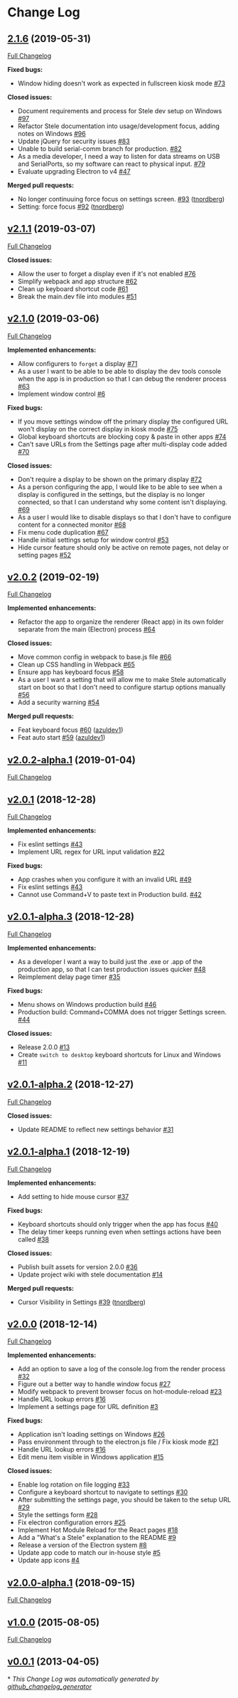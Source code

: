 # Change Log

## [2.1.6](https://github.com/scimusmn/stele/tree/2.1.6) (2019-05-31)
[Full Changelog](https://github.com/scimusmn/stele/compare/v2.1.1...2.1.6)

**Fixed bugs:**

- Window hiding doesn't work as expected in fullscreen kiosk mode [\#73](https://github.com/scimusmn/stele/issues/73)

**Closed issues:**

- Document requirements and process for Stele dev setup on Windows [\#97](https://github.com/scimusmn/stele/issues/97)
- Refactor Stele documentation into usage/development focus, adding notes on Windows [\#96](https://github.com/scimusmn/stele/issues/96)
- Update jQuery for security issues [\#83](https://github.com/scimusmn/stele/issues/83)
- Unable to build serial-comm branch for production.  [\#82](https://github.com/scimusmn/stele/issues/82)
- As a media developer, I need a way to listen for data streams on USB and SerialPorts, so my software can react to physical input. [\#79](https://github.com/scimusmn/stele/issues/79)
- Evaluate upgrading Electron to v4 [\#47](https://github.com/scimusmn/stele/issues/47)

**Merged pull requests:**

- No longer continuuing force focus on settings screen. [\#93](https://github.com/scimusmn/stele/pull/93) ([tnordberg](https://github.com/tnordberg))
- Setting: force focus [\#92](https://github.com/scimusmn/stele/pull/92) ([tnordberg](https://github.com/tnordberg))

## [v2.1.1](https://github.com/scimusmn/stele/tree/v2.1.1) (2019-03-07)
[Full Changelog](https://github.com/scimusmn/stele/compare/v2.1.0...v2.1.1)

**Closed issues:**

- Allow the user to forget a display even if it's not enabled [\#76](https://github.com/scimusmn/stele/issues/76)
- Simplify webpack and app structure [\#62](https://github.com/scimusmn/stele/issues/62)
- Clean up keyboard shortcut code [\#61](https://github.com/scimusmn/stele/issues/61)
- Break the main.dev file into modules [\#51](https://github.com/scimusmn/stele/issues/51)

## [v2.1.0](https://github.com/scimusmn/stele/tree/v2.1.0) (2019-03-06)
[Full Changelog](https://github.com/scimusmn/stele/compare/v2.0.2...v2.1.0)

**Implemented enhancements:**

- Allow configurers to `forget` a display [\#71](https://github.com/scimusmn/stele/issues/71)
- As a user I want to be able to be able to display the dev tools console when the app is in production so that I can debug the renderer process [\#63](https://github.com/scimusmn/stele/issues/63)
- Implement window control [\#6](https://github.com/scimusmn/stele/issues/6)

**Fixed bugs:**

- If you move settings window off the primary display the configured URL won't display on the correct display in kiosk mode [\#75](https://github.com/scimusmn/stele/issues/75)
- Global keyboard shortcuts are blocking copy & paste in other apps [\#74](https://github.com/scimusmn/stele/issues/74)
- Can't save URLs from the Settings page after multi-display code added [\#70](https://github.com/scimusmn/stele/issues/70)

**Closed issues:**

- Don't require a display to be shown on the primary display [\#72](https://github.com/scimusmn/stele/issues/72)
- As a person configuring the app, I would like to be able to see when a display is configured in the settings, but the display is no longer connected, so that I can understand why some content isn't displaying. [\#69](https://github.com/scimusmn/stele/issues/69)
- As a user I would like to disable displays so that I don't have to configure content for a connected monitor [\#68](https://github.com/scimusmn/stele/issues/68)
- Fix menu code duplication [\#67](https://github.com/scimusmn/stele/issues/67)
- Handle initial settings setup for window control [\#53](https://github.com/scimusmn/stele/issues/53)
- Hide cursor feature should only be active on remote pages, not delay or setting pages [\#52](https://github.com/scimusmn/stele/issues/52)

## [v2.0.2](https://github.com/scimusmn/stele/tree/v2.0.2) (2019-02-19)
[Full Changelog](https://github.com/scimusmn/stele/compare/v2.0.2-alpha.1...v2.0.2)

**Implemented enhancements:**

- Refactor the app to organize the renderer \(React app\) in its own folder separate from the main \(Electron\) process [\#64](https://github.com/scimusmn/stele/issues/64)

**Closed issues:**

- Move common config in webpack to base.js file [\#66](https://github.com/scimusmn/stele/issues/66)
- Clean up CSS handling in Webpack [\#65](https://github.com/scimusmn/stele/issues/65)
- Ensure app has keyboard focus [\#58](https://github.com/scimusmn/stele/issues/58)
- As a user I want a setting that will allow me to make Stele automatically start on boot so that I don't need to configure startup options manually [\#56](https://github.com/scimusmn/stele/issues/56)
- Add a security warning [\#54](https://github.com/scimusmn/stele/issues/54)

**Merged pull requests:**

- Feat keyboard focus [\#60](https://github.com/scimusmn/stele/pull/60) ([azuldev1](https://github.com/azuldev1))
- Feat auto start [\#59](https://github.com/scimusmn/stele/pull/59) ([azuldev1](https://github.com/azuldev1))

## [v2.0.2-alpha.1](https://github.com/scimusmn/stele/tree/v2.0.2-alpha.1) (2019-01-04)
[Full Changelog](https://github.com/scimusmn/stele/compare/v2.0.1...v2.0.2-alpha.1)

## [v2.0.1](https://github.com/scimusmn/stele/tree/v2.0.1) (2018-12-28)
[Full Changelog](https://github.com/scimusmn/stele/compare/v2.0.1-alpha.3...v2.0.1)

**Implemented enhancements:**

- Fix eslint settings [\#43](https://github.com/scimusmn/stele/issues/43)
- Implement URL regex for URL input validation [\#22](https://github.com/scimusmn/stele/issues/22)

**Fixed bugs:**

- App crashes when you configure it with an invalid URL [\#49](https://github.com/scimusmn/stele/issues/49)
- Fix eslint settings [\#43](https://github.com/scimusmn/stele/issues/43)
- Cannot use Command+V to paste text in Production build. [\#42](https://github.com/scimusmn/stele/issues/42)

## [v2.0.1-alpha.3](https://github.com/scimusmn/stele/tree/v2.0.1-alpha.3) (2018-12-28)
[Full Changelog](https://github.com/scimusmn/stele/compare/v2.0.1-alpha.2...v2.0.1-alpha.3)

**Implemented enhancements:**

- As a developer I want a way to build just the .exe or .app of the production app, so that I can test production issues quicker [\#48](https://github.com/scimusmn/stele/issues/48)
- Reimplement delay page timer [\#35](https://github.com/scimusmn/stele/issues/35)

**Fixed bugs:**

- Menu shows on Windows production build [\#46](https://github.com/scimusmn/stele/issues/46)
- Production build: Command+COMMA does not trigger Settings screen.  [\#44](https://github.com/scimusmn/stele/issues/44)

**Closed issues:**

- Release 2.0.0 [\#13](https://github.com/scimusmn/stele/issues/13)
- Create `switch to desktop` keyboard shortcuts for Linux and Windows [\#11](https://github.com/scimusmn/stele/issues/11)

## [v2.0.1-alpha.2](https://github.com/scimusmn/stele/tree/v2.0.1-alpha.2) (2018-12-27)
[Full Changelog](https://github.com/scimusmn/stele/compare/v2.0.1-alpha.1...v2.0.1-alpha.2)

**Closed issues:**

- Update README to reflect new settings behavior [\#31](https://github.com/scimusmn/stele/issues/31)

## [v2.0.1-alpha.1](https://github.com/scimusmn/stele/tree/v2.0.1-alpha.1) (2018-12-19)
[Full Changelog](https://github.com/scimusmn/stele/compare/v2.0.0...v2.0.1-alpha.1)

**Implemented enhancements:**

- Add setting to hide mouse cursor [\#37](https://github.com/scimusmn/stele/issues/37)

**Fixed bugs:**

- Keyboard shortcuts should only trigger when the app has focus [\#40](https://github.com/scimusmn/stele/issues/40)
- The delay timer keeps running even when settings actions have been called [\#38](https://github.com/scimusmn/stele/issues/38)

**Closed issues:**

- Publish built assets for version 2.0.0 [\#36](https://github.com/scimusmn/stele/issues/36)
- Update project wiki with stele documentation [\#14](https://github.com/scimusmn/stele/issues/14)

**Merged pull requests:**

- Cursor Visibility in Settings [\#39](https://github.com/scimusmn/stele/pull/39) ([tnordberg](https://github.com/tnordberg))

## [v2.0.0](https://github.com/scimusmn/stele/tree/v2.0.0) (2018-12-14)
[Full Changelog](https://github.com/scimusmn/stele/compare/v2.0.0-alpha.1...v2.0.0)

**Implemented enhancements:**

- Add an option to save a log of the console.log from the render process [\#32](https://github.com/scimusmn/stele/issues/32)
- Figure out a better way to handle window focus [\#27](https://github.com/scimusmn/stele/issues/27)
- Modify webpack to prevent browser focus on hot-module-reload [\#23](https://github.com/scimusmn/stele/issues/23)
- Handle URL lookup errors [\#16](https://github.com/scimusmn/stele/issues/16)
- Implement a settings page for URL definition [\#3](https://github.com/scimusmn/stele/issues/3)

**Fixed bugs:**

- Application isn't loading settings on Windows [\#26](https://github.com/scimusmn/stele/issues/26)
- Pass environment through to the electron.js file / Fix kiosk mode [\#21](https://github.com/scimusmn/stele/issues/21)
- Handle URL lookup errors [\#16](https://github.com/scimusmn/stele/issues/16)
- Edit menu item visible in Windows application [\#15](https://github.com/scimusmn/stele/issues/15)

**Closed issues:**

- Enable log rotation on file logging [\#33](https://github.com/scimusmn/stele/issues/33)
- Configure a keyboard shortcut to navigate to settings [\#30](https://github.com/scimusmn/stele/issues/30)
- After submitting the settings page, you should be taken to the setup URL [\#29](https://github.com/scimusmn/stele/issues/29)
- Style the settings form [\#28](https://github.com/scimusmn/stele/issues/28)
- Fix electron configuration errors [\#25](https://github.com/scimusmn/stele/issues/25)
- Implement Hot Module Reload for the React pages [\#18](https://github.com/scimusmn/stele/issues/18)
- Add a "What's a Stele" explanation to the README [\#9](https://github.com/scimusmn/stele/issues/9)
- Release a version of the Electron system [\#8](https://github.com/scimusmn/stele/issues/8)
- Update app code to match our in-house style [\#5](https://github.com/scimusmn/stele/issues/5)
- Update app icons [\#4](https://github.com/scimusmn/stele/issues/4)

## [v2.0.0-alpha.1](https://github.com/scimusmn/stele/tree/v2.0.0-alpha.1) (2018-09-15)
[Full Changelog](https://github.com/scimusmn/stele/compare/v1.0.0...v2.0.0-alpha.1)

## [v1.0.0](https://github.com/scimusmn/stele/tree/v1.0.0) (2015-08-05)
[Full Changelog](https://github.com/scimusmn/stele/compare/v0.0.1...v1.0.0)

## [v0.0.1](https://github.com/scimusmn/stele/tree/v0.0.1) (2013-04-05)


\* *This Change Log was automatically generated by [github_changelog_generator](https://github.com/skywinder/Github-Changelog-Generator)*